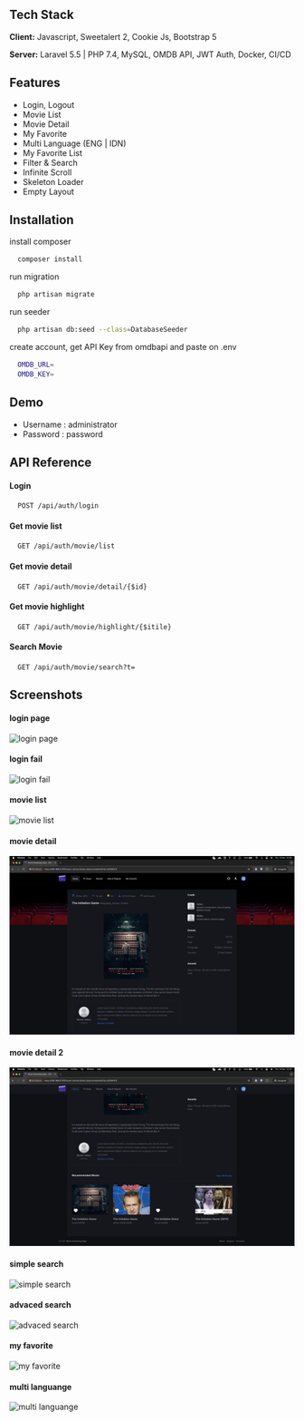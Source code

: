 
## Tech Stack

**Client:** Javascript, Sweetalert 2, Cookie Js, Bootstrap 5

**Server:** Laravel 5.5 | PHP 7.4, MySQL, OMDB API, JWT Auth, Docker, CI/CD

## Features

 - Login, Logout
 - Movie List
 - Movie Detail
 - My Favorite
 - Multi Language (ENG | IDN)
 - My Favorite List
 - Filter & Search
 - Infinite Scroll
 - Skeleton Loader
 - Empty Layout

## Installation
install composer
```bash
  composer install
```
run migration    
```bash
  php artisan migrate
```
run seeder
```bash
  php artisan db:seed --class=DatabaseSeeder
```
create account, get API Key from omdbapi and paste on .env
```bash
  OMDB_URL= 
  OMDB_KEY= 
```
## Demo

- Username : administrator
- Password : password

## API Reference

#### Login

```http
  POST /api/auth/login
```

#### Get movie list

```http
  GET /api/auth/movie/list
```

#### Get movie detail

```http
  GET /api/auth/movie/detail/{$id}
```

#### Get movie highlight

```http
  GET /api/auth/movie/highlight/{$itile}
```

#### Search Movie

```http
  GET /api/auth/movie/search?t=
```

## Screenshots

#### login page
![login page](assets/images/ss/login.png)

#### login fail
![login fail](assets/images/ss/login%20fail.png)

#### movie list
![movie list](assets/images/ss/movie%20list.png)

#### movie detail
![movie detail](assets/images/ss/movie%20detail.png)

#### movie detail 2
![movie detail 2](assets/images/ss/movie%20detail%202.png)

#### simple search
![simple search](assets/images/ss/simple%20search.png)

#### advaced search
![advaced search](assets/images/ss/advanced%20search.png)

#### my favorite
![my favorite](assets/images/ss/my%20favorite.png)

#### multi languange
![multi languange](assets/images/ss/multi%20language.png)
